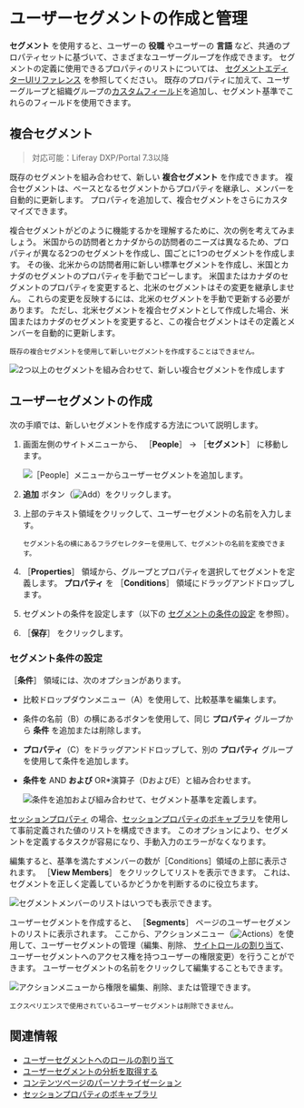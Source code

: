 # ユーザーセグメントの作成と管理

**セグメント** を使用すると、ユーザーの **役職** やユーザーの **言語** など、共通のプロパティセットに基づいて、さまざまなユーザーグループを作成できます。 セグメントの定義に使用できるプロパティのリストについては、 [セグメントエディターUIリファレンス](./segments-editor-ui-reference.md) を参照してください。 既存のプロパティに加えて、ユーザーグループと組織グループの[カスタムフィールド](../../../system-administration/configuring-liferay/adding-custom-fields.md)を追加し、セグメント基準でこれらのフィールドを使用できます。

<a name="compound-segments" />

## 複合セグメント

> 対応可能：Liferay DXP/Portal 7.3以降

既存のセグメントを組み合わせて、新しい **複合セグメント** を作成できます。 複合セグメントは、ベースとなるセグメントからプロパティを継承し、メンバーを自動的に更新します。 プロパティを追加して、複合セグメントをさらにカスタマイズできます。

複合セグメントがどのように機能するかを理解するために、次の例を考えてみましょう。 米国からの訪問者とカナダからの訪問者のニーズは異なるため、プロパティが異なる2つのセグメントを作成し、国ごとに1つのセグメントを作成します。 その後、北米からの訪問者用に新しい標準セグメントを作成し、米国とカナダのセグメントのプロパティを手動でコピーします。 米国またはカナダのセグメントのプロパティを変更すると、北米のセグメントはその変更を継承しません。 これらの変更を反映するには、北米のセグメントを手動で更新する必要があります。 ただし、北米セグメントを複合セグメントとして作成した場合、米国またはカナダのセグメントを変更すると、この複合セグメントはその定義とメンバーを自動的に更新します。

```{important}
既存の複合セグメントを使用して新しいセグメントを作成することはできません。
```

![2つ以上のセグメントを組み合わせて、新しい複合セグメントを作成します](./creating-and-managing-user-segments/images/08.png)

<a name="creating-user-segments" />

## ユーザーセグメントの作成

次の手順では、新しいセグメントを作成する方法について説明します。

1. 画面左側のサイトメニューから、 ［**People**］ &rarr; ［**セグメント**］ に移動します。

    ![［People］メニューからユーザーセグメントを追加します。](./creating-and-managing-user-segments/images/01.png)

1. **追加** ボタン（![Add](../../../images/icon-add.png)）をクリックします。

1. 上部のテキスト領域をクリックして、ユーザーセグメントの名前を入力します。

   ```{tip}
   セグメント名の横にあるフラグセレクターを使用して、セグメントの名前を変換できます。
   ```

1. ［**Properties**］ 領域から、グループとプロパティを選択してセグメントを定義します。 **プロパティ** を ［**Conditions**］ 領域にドラッグアンドドロップします。

1. セグメントの条件を設定します（以下の [セグメントの条件の設定](#configuring-segment-conditions) を参照）。

1. ［**保存**］ をクリックします。

<a name="configuring-segment-conditions" />

### セグメント条件の設定

［**条件**］ 領域には、次のオプションがあります。

- 比較ドロップダウンメニュー（A）を使用して、比較基準を編集します。
- 条件の名前（B）の横にあるボタンを使用して、同じ **プロパティ** グループから **条件** を追加または削除します。
- **プロパティ**（C）をドラッグアンドドロップして、別の **プロパティ** グループを使用して条件を追加します。
- **条件を** AND **および** OR*演算子（DおよびE）と組み合わせます。</p>

   ![条件を追加および組み合わせて、セグメント基準を定義します。](./creating-and-managing-user-segments/images/06.png)</li> </ul>

[セッションプロパティ](./segments-editor-ui-reference.md#session-properties) の場合、[セッションプロパティのボキャブラリ](../../../content-authoring-and-management/tags-and-categories/session-property-vocabularies.md)を使用して事前定義された値のリストを構成できます。 このオプションにより、セグメントを定義するタスクが容易になり、手動入力のエラーがなくなります。

編集すると、基準を満たすメンバーの数が［Conditions］領域の上部に表示されます。 ［**View Members**］ をクリックしてリストを表示できます。 これは、セグメントを正しく定義しているかどうかを判断するのに役立ちます。

![セグメントメンバーのリストはいつでも表示できます。](./creating-and-managing-user-segments/images/04.png)

ユーザーセグメントを作成すると、 ［**Segments**］ ページのユーザーセグメントのリストに表示されます。 ここから、アクションメニュー（![Actions](../../../images/icon-actions.png)）を使用して、ユーザーセグメントの管理（編集、削除、 [サイトロールの割り当て](../../../users-and-permissions/roles-and-permissions/assigning-roles-to-user-segments.md)、ユーザーセグメントへのアクセス権を持つユーザーの権限変更）を行うことができます。 ユーザーセグメントの名前をクリックして編集することもできます。

![アクションメニューから権限を編集、削除、または管理できます。](./creating-and-managing-user-segments/images/05.png)

```{note}
エクスペリエンスで使用されているユーザーセグメントは削除できません。
```

<a name="related-information" />

## 関連情報

- [ユーザーセグメントへのロールの割り当て](../../../users-and-permissions/roles-and-permissions/assigning-roles-to-user-segments.md)
- [ユーザーセグメントの分析を取得する](./getting-analytics-for-user-segments.md)
- [コンテンツページのパーソナライゼーション](../experience-personalization/content-page-personalization.md)
- [セッションプロパティのボキャブラリ](../../../content-authoring-and-management/tags-and-categories/session-property-vocabularies.md)
